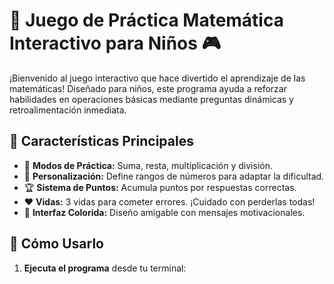 # 🧮 Juego de Práctica Matemática Interactivo para Niños 🎮

¡Bienvenido al juego interactivo que hace divertido el aprendizaje de las matemáticas! Diseñado para niños, este programa ayuda a reforzar habilidades en operaciones básicas mediante preguntas dinámicas y retroalimentación inmediata.

## 🌟 Características Principales
- 🎯 **Modos de Práctica:** Suma, resta, multiplicación y división.
- 🔢 **Personalización:** Define rangos de números para adaptar la dificultad.
- 🏆 **Sistema de Puntos:** Acumula puntos por respuestas correctas.
- ❤️ **Vidas:** 3 vidas para cometer errores. ¡Cuidado con perderlas todas!
- 🎨 **Interfaz Colorida:** Diseño amigable con mensajes motivacionales.

## 🚀 Cómo Usarlo
1. **Ejecuta el programa** desde tu terminal: